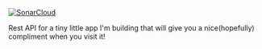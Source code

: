 [![SonarCloud](https://sonarcloud.io/images/project_badges/sonarcloud-black.svg)](https://sonarcloud.io/summary/new_code?id=SkandaSrinivasan_ComplimentsAPI)

Rest API for a tiny little app I'm building that will give you a nice(hopefully) compliment when you visit it!